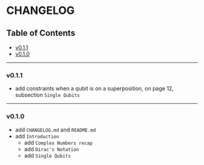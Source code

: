 <h1>CHANGELOG</h1>

<h2>Table of Contents</h2>

- [v0.1.1](#v011)
- [v0.1.0](#v010)

--------------------

### v0.1.1

- add constraints when a qubit is on a superposition, on page 12, subsection `Single Qubits`

--------------------

### v0.1.0

- add `CHANGELOG.md` and `README.md`
- add `Introduction`
  - add `Complex Numbers recap`
  - add `Dirac's Notation`
  - add `Single Qubits`